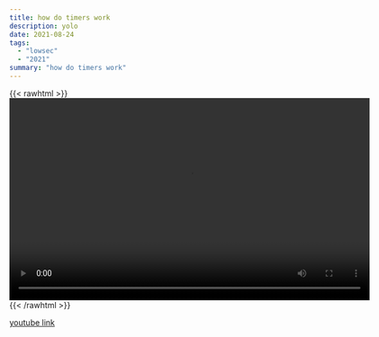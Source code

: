 ```yaml
---
title: how do timers work
description: yolo
date: 2021-08-24
tags:
  - "lowsec"
  - "2021"
summary: "how do timers work"
---
```


{{< rawhtml >}}<video width="640" height="360" controls>
<source src="https://crowdfile.net/snuffed/timers.mp4" type="video/mp4">
Your browser does not support the video tag.</video>{{< /rawhtml >}}

[youtube link](https://www.youtube.com/watch?v=_kvNCZaAABw)

